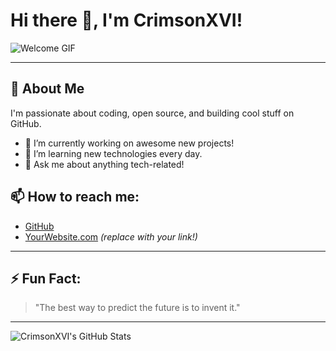 # Hi there 👋, I'm CrimsonXVI!

![Welcome GIF](https://media.giphy.com/media/hvRJCLFzcasrR4ia7z/giphy.gif)

---

## 🚀 About Me

I'm passionate about coding, open source, and building cool stuff on GitHub.  
- 🔭 I’m currently working on awesome new projects!
- 🌱 I’m learning new technologies every day.
- 💬 Ask me about anything tech-related!

## 📫 How to reach me:
- [GitHub](https://github.com/CrimsonXVI)
- [YourWebsite.com](https://yourwebsite.com) *(replace with your link!)*

---

## ⚡ Fun Fact:
> "The best way to predict the future is to invent it."

---

![CrimsonXVI's GitHub Stats](https://github-readme-stats.vercel.app/api?username=CrimsonXVI&show_icons=true&theme=radical)
